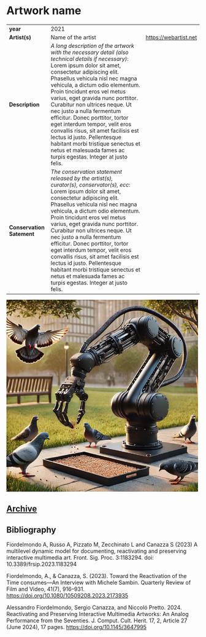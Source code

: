 # Artwork name

|    |    |    |
|----|----|----|
| **year** | 2021 | 
| **Artist(s)** | Name of the artist | https://webartist.net |
| **Description** | *A long description of the artwork with the necessary detail (also technical details if necessary)*: Lorem ipsum dolor sit amet, consectetur adipiscing elit. Phasellus vehicula nisl nec magna vehicula, a dictum odio elementum. Proin tincidunt eros vel metus varius, eget gravida nunc porttitor. Curabitur non ultrices neque. Ut nec justo a nulla fermentum efficitur. Donec porttitor, tortor eget interdum tempor, velit eros convallis risus, sit amet facilisis est lectus id justo. Pellentesque habitant morbi tristique senectus et netus et malesuada fames ac turpis egestas. Integer at justo felis. | |
| **Conservation Satement** | *The conservation statement released by the artist(s), curator(s), conservator(s), ecc*: Lorem ipsum dolor sit amet, consectetur adipiscing elit. Phasellus vehicula nisl nec magna vehicula, a dictum odio elementum. Proin tincidunt eros vel metus varius, eget gravida nunc porttitor. Curabitur non ultrices neque. Ut nec justo a nulla fermentum efficitur. Donec porttitor, tortor eget interdum tempor, velit eros convallis risus, sit amet facilisis est lectus id justo. Pellentesque habitant morbi tristique senectus et netus et malesuada fames ac turpis egestas. Integer at justo felis.| |

<img src="archive/images/photo.png" alt="image of the artwork" height="500">

## [Archive](archive) 

## Bibliography
Fiordelmondo A, Russo A, Pizzato M, Zecchinato L and Canazza S (2023) A multilevel dynamic model for documenting, reactivating and preserving interactive multimedia art. Front. Sig. Proc. 3:1183294. doi: 10.3389/frsip.2023.1183294

Fiordelmondo, A., & Canazza, S. (2023). Toward the Reactivation of the Time consumes—An Interview with Michele Sambin. Quarterly Review of Film and Video, 41(7), 916–931. https://doi.org/10.1080/10509208.2023.2173935

Alessandro Fiordelmondo, Sergio Canazza, and Niccoló Pretto. 2024. Reactivating and Preserving Interactive Multimedia Artworks: An Analog Performance from the Seventies. J. Comput. Cult. Herit. 17, 2, Article 27 (June 2024), 17 pages. https://doi.org/10.1145/3647995
